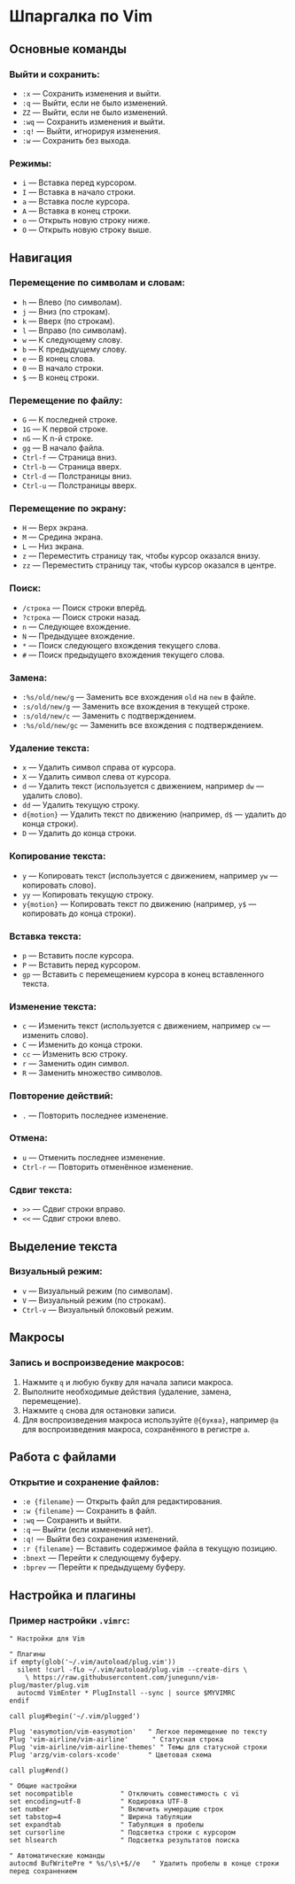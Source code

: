 # Шпаргалка по Vim

## Основные команды

### Выйти и сохранить:
- `:x` — Сохранить изменения и выйти.
- `:q` — Выйти, если не было изменений.
- `ZZ` — Выйти, если не было изменений.
- `:wq` — Сохранить изменения и выйти.
- `:q!` — Выйти, игнорируя изменения.
- `:w` — Сохранить без выхода.

### Режимы:
- `i` — Вставка перед курсором.
- `I` — Вставка в начало строки.
- `a` — Вставка после курсора.
- `A` — Вставка в конец строки.
- `o` — Открыть новую строку ниже.
- `O` — Открыть новую строку выше.

## Навигация

### Перемещение по символам и словам:
- `h` — Влево (по символам).
- `j` — Вниз (по строкам).
- `k` — Вверх (по строкам).
- `l` — Вправо (по символам).
- `w` — К следующему слову.
- `b` — К предыдущему слову.
- `e` — В конец слова.
- `0` — В начало строки.
- `$` — В конец строки.

### Перемещение по файлу:
- `G` — К последней строке.
- `1G` — К первой строке.
- `nG` — К n-й строке.
- `gg` — В начало файла.
- `Ctrl-f` — Страница вниз.
- `Ctrl-b` — Страница вверх.
- `Ctrl-d` — Полстраницы вниз.
- `Ctrl-u` — Полстраницы вверх.

### Перемещение по экрану:
- `H` — Верх экрана.
- `M` — Средина экрана.
- `L` — Низ экрана.
- `z` — Переместить страницу так, чтобы курсор оказался внизу.
- `zz` — Переместить страницу так, чтобы курсор оказался в центре.

### Поиск:
- `/строка` — Поиск строки вперёд.
- `?строка` — Поиск строки назад.
- `n` — Следующее вхождение.
- `N` — Предыдущее вхождение.
- `*` — Поиск следующего вхождения текущего слова.
- `#` — Поиск предыдущего вхождения текущего слова.

### Замена:
- `:%s/old/new/g` — Заменить все вхождения `old` на `new` в файле.
- `:s/old/new/g` — Заменить все вхождения в текущей строке.
- `:s/old/new/c` — Заменить с подтверждением.
- `:%s/old/new/gc` — Заменить все вхождения с подтверждением.

### Удаление текста:
- `x` — Удалить символ справа от курсора.
- `X` — Удалить символ слева от курсора.
- `d` — Удалить текст (используется с движением, например `dw` — удалить слово).
- `dd` — Удалить текущую строку.
- `d{motion}` — Удалить текст по движению (например, `d$` — удалить до конца строки).
- `D` — Удалить до конца строки.

### Копирование текста:
- `y` — Копировать текст (используется с движением, например `yw` — копировать слово).
- `yy` — Копировать текущую строку.
- `y{motion}` — Копировать текст по движению (например, `y$` — копировать до конца строки).

### Вставка текста:
- `p` — Вставить после курсора.
- `P` — Вставить перед курсором.
- `gp` — Вставить с перемещением курсора в конец вставленного текста.

### Изменение текста:
- `c` — Изменить текст (используется с движением, например `cw` — изменить слово).
- `C` — Изменить до конца строки.
- `cc` — Изменить всю строку.
- `r` — Заменить один символ.
- `R` — Заменить множество символов.

### Повторение действий:
- `.` — Повторить последнее изменение.

### Отмена:
- `u` — Отменить последнее изменение.
- `Ctrl-r` — Повторить отменённое изменение.

### Сдвиг текста:
- `>>` — Сдвиг строки вправо.
- `<<` — Сдвиг строки влево.

## Выделение текста

### Визуальный режим:
- `v` — Визуальный режим (по символам).
- `V` — Визуальный режим (по строкам).
- `Ctrl-v` — Визуальный блоковый режим.

## Макросы

### Запись и воспроизведение макросов:
1. Нажмите `q` и любую букву для начала записи макроса.
2. Выполните необходимые действия (удаление, замена, перемещение).
3. Нажмите `q` снова для остановки записи.
4. Для воспроизведения макроса используйте `@{буква}`, например `@a` для воспроизведения макроса, сохранённого в регистре `a`.

## Работа с файлами

### Открытие и сохранение файлов:
- `:e {filename}` — Открыть файл для редактирования.
- `:w {filename}` — Сохранить в файл.
- `:wq` — Сохранить и выйти.
- `:q` — Выйти (если изменений нет).
- `:q!` — Выйти без сохранения изменений.
- `:r {filename}` — Вставить содержимое файла в текущую позицию.
- `:bnext` — Перейти к следующему буферу.
- `:bprev` — Перейти к предыдущему буферу.

## Настройка и плагины

### Пример настройки `.vimrc`:

```vim
" Настройки для Vim

" Плагины
if empty(glob('~/.vim/autoload/plug.vim'))
  silent !curl -fLo ~/.vim/autoload/plug.vim --create-dirs \
    \ https://raw.githubusercontent.com/junegunn/vim-plug/master/plug.vim
  autocmd VimEnter * PlugInstall --sync | source $MYVIMRC
endif

call plug#begin('~/.vim/plugged')

Plug 'easymotion/vim-easymotion'   " Легкое перемещение по тексту
Plug 'vim-airline/vim-airline'      " Статусная строка
Plug 'vim-airline/vim-airline-themes' " Темы для статусной строки
Plug 'arzg/vim-colors-xcode'       " Цветовая схема

call plug#end()

" Общие настройки
set nocompatible            " Отключить совместимость с vi
set encoding=utf-8          " Кодировка UTF-8
set number                  " Включить нумерацию строк
set tabstop=4               " Ширина табуляции
set expandtab               " Табуляция в пробелы
set cursorline              " Подсветка строки с курсором
set hlsearch                " Подсветка результатов поиска

" Автоматические команды
autocmd BufWritePre * %s/\s\+$//e   " Удалить пробелы в конце строки перед сохранением
